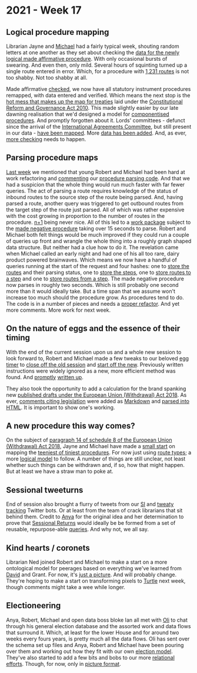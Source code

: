 # 2021 - Week 17

## Logical procedure mapping

Librarian Jayne and [Michael](https://twitter.com/fantasticlife) had a fairly typical week, shouting random letters at one another as they set about checking the [data for the newly logical made affirmative procedure](https://ukparliament.github.io/ontologies/procedure/flowcharts/sis/logic-gates/made-affirmative.pdf). With only occasional bursts of swearing. And even then, only mild. Several hours of squinting turned up a single route entered in error. Which, for a procedure with [1,231 routes](https://ukparliament.github.io/ontologies/meta/weeknotes/2021/16/machine-made-affirmative.pdf) is not too shabby. Not too shabby at all.

Made affirmative [checked](https://trello.com/c/q8GTsEJa/22-enter-made-affirmative-routes-to-staging), we now have all statutory instrument procedures remapped, with data entered and verified. Which means the next stop is the [hot mess that makes up the map for treaties](https://ukparliament.github.io/ontologies/procedure/flowcharts/crag-treaties/crag-treaties.pdf) laid under the [Constitutional Reform and Governance Act 2010](https://www.legislation.gov.uk/ukpga/2010/25/contents). This made slightly easier by our late dawning realisation that we'd designed a model for [componentised procedures](https://ukparliament.github.io/ontologies/procedure/procedure-ontology.html#d4e369). And promptly forgotten about it. Lords' committees - defunct since the arrival of the [International Agreements Committee](https://committees.parliament.uk/committee/448/international-agreements-committee/), but still present in our data - [have been mapped](https://github.com/ukparliament/ontologies/blob/master/procedure/flowcharts/components/crag-treaty-lords-eu-committee/crag-treaty-lords-eu-committee.pdf). More [data has been added](https://ukparliament.github.io/ontologies/meta/weeknotes/2021/17/machine-lords-eu-committes.pdf). And, as ever, [more checking](https://trello.com/c/Jao1oZtH/18-remap-crag-treaty) needs to happen.

## Parsing procedure maps

[Last week](https://ukparliament.github.io/ontologies/meta/weeknotes/2021/16/) we mentioned that young Robert and Michael had been hard at work refactoring and [commenting](https://api.parliament.uk/procedures/meta/comments) our [procedure parsing code](https://github.com/ukparliament/procedure-parsing). And that we had a suspicion that the whole thing would run much faster with far fewer queries. The act of parsing a route requires knowledge of the status of inbound routes to the source step of the route being parsed. And, having parsed a route, another query was triggered to get outbound routes from the target step of the route just parsed. All of which was rather expensive with the cost growing in proportion to the number of routes in the procedure. [n+1](https://www.brentozar.com/archive/2018/07/common-entity-framework-problems-n-1) being never nice. All of this led to a [work package](https://ukparliament.github.io/ontologies/procedure/procedure-ontology.html#d4e222) subject to the [made negative procedure](https://ukparliament.github.io/ontologies/procedure/flowcharts/sis/logic-gates/made-negative.pdf) taking over 15 seconds to parse. Robert and Michael both felt things would be much improved if they could run a couple of queries up front and wrangle the whole thing into a roughly graph shaped data structure. But neither had a clue how to do it. The revelation came when Michael called an early night and had one of his all too rare, dairy product powered brainwaves. Which means we now have a handful of queries running at the start of the request and four hashes: one to [store the routes](https://github.com/ukparliament/procedure-parsing/blob/master/lib/parsing/route_hash.rb) and their parsing status, one to [store the steps](https://github.com/ukparliament/procedure-parsing/blob/master/lib/parsing/step_hash.rb#L46), one to [store routes to a step](https://github.com/ukparliament/procedure-parsing/blob/master/lib/parsing/step_hash.rb#L43) and one to [store routes from a step](https://github.com/ukparliament/procedure-parsing/blob/master/lib/parsing/step_hash.rb#L40). The made negative procedure now parses in roughly two seconds. Which is still probably one second more than it would ideally take. But a time span that we assume won't increase too much should the procedure grow. As procedures tend to do. The code is in a number of pieces and needs a [proper refactor](https://trello.com/c/BEww0rPg/127-rewrite-the-parsing-code-to-work-in-memory). And yet more comments. More work for next week.

## On the nature of eggs and the essence of their timing

With the end of the current session upon us and a whole new session to look forward to, Robert and Michael made a few tweaks to our beloved [egg timer](https://parliament-calendar.herokuapp.com/) to [close off the old session](https://parliament-calendar.herokuapp.com/sessions/2) and [start off the new](https://parliament-calendar.herokuapp.com/sessions/1). Previously written instructions were widely ignored as a new, more efficient method was found. And [promptly](https://trello.com/c/6tlwT7SM/126-rewrite-instructions-for-what-to-do-at-dissolution-for-egg-timer) [written up](https://parliament-calendar.herokuapp.com/meta/prorogation-and-dissolution).

They also took the opportunity to add a calculation for the brand spanking new [published drafts under the European Union (Withdrawal) Act 2018](https://parliament-calendar.herokuapp.com/calculator/calculate?procedure=12&start-date=2021-05-01&day-count=28). As ever, [comments citing legislation](https://github.com/fantasticlife/egg-timer/blob/master/app/controllers/calculator_controller.rb#L125) were added as [Markdown](https://en.wikipedia.org/wiki/Markdown) and [parsed into HTML](https://parliament-calendar.herokuapp.com/bicameral_both_houses_sitting.rb.html). It is important to show one's working.

## A new procedure this way comes?

On the subject of [paragraph 14 of schedule 8 of the European Union (Withdrawal) Act 2018](https://www.legislation.gov.uk/ukpga/2018/16/schedule/8/enacted#schedule-8-paragraph-14), Jayne and Michael have made a [small start](https://trello.com/c/enshaWLT/9-map-the-procedure-route-types) on mapping the [teeniest of tiniest procedures](https://github.com/ukparliament/ontologies/blob/master/procedure/flowcharts/published-drafts-under-euwa/published-drafts-under-euwa.pdf). For now just using [route types](https://trello.com/c/enshaWLT/9-map-the-procedure-route-types); a more [logical model](https://trello.com/c/pkO6NJJ2/10-map-the-procedure-step-types) to follow. A number of things are still unclear, not least whether such things can be withdrawn and, if so, how that might happen. But at least we have a straw man to poke at.

## Sessional tweeturns

End of session also brought a flurry of tweets from our [SI](https://twitter.com/madenlaid/status/1388115553869602816) and [tweaty tracking](https://twitter.com/TweatyTwacker/status/1388128572397735949) Twitter bots. Or at least from the team of crack librarians that sit behind them. Credit to [Anya](https://twitter.com/bitten_) for the original idea and her determination to prove that [Sessional Returns](https://www.parliament.uk/business/publications/commons/sessional-returns/) would ideally be be formed from a set of reusable, repurpose-able [queries](https://ukparliament.github.io/ontologies/procedure/meta/queries/). And why not, we all say.

## Kind hearts / coronets

Librarian Ned joined Robert and Michael to make a start on a more ontological model for peerages based on everything we've learned from [David](https://twitter.com/clerkly) and Grant. For now, it's [just a picture](https://github.com/ukparliament/ontologies/blob/master/peerage/peerage.png). And will probably change. They're hoping to make a start on transforming pixels to [Turtle](https://en.wikipedia.org/wiki/Turtle_(syntax)) next week, though comments might take a wee while longer.

## Electioneering

Anya, Robert, Michael and open data boss bloke Ian all met with [Oli](https://twitter.com/olihawkins) to chat through his general election database and the assorted work and data flows that surround it. Which, at least for the lower House and for around two weeks every fours years, is pretty much all the data flows. Oli has sent over the schema set up files and Anya, Robert and Michael have been pouring over them and working out how they fit with our own [election model](https://ukparliament.github.io/ontologies/election/election-ontology.html). They've also started to add a few bits and bobs to our more [relational efforts](https://ukparliament.github.io/ontologies/meta/relational/). Though, for now, only in [picture format](https://ukparliament.github.io/ontologies/meta/relational/schema.png).



